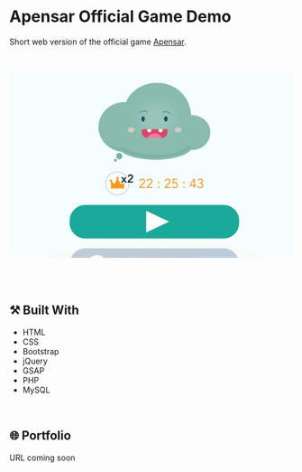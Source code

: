 # Apensar Official Game Demo
Short web version of the official game [Apensar](https://play.google.com/store/apps/details?id=com.icogroup.apensar&hl=es_US).

<br>

<p align="center">
  <img src="https://github.com/carla-ng/my-portfolio/blob/main/subrepositories/apensar-demo/readme_image_1.jpg?raw=true" alt="Apensar game demo">
</p>

<br><br>

## :hammer_and_pick: Built With
* HTML
* CSS
* Bootstrap
* jQuery
* GSAP
* PHP
* MySQL

<br>

## :globe_with_meridians: Portfolio
URL coming soon

